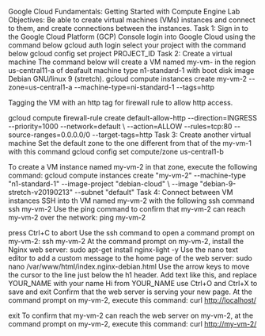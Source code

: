 Google Cloud Fundamentals: Getting Started with Compute Engine
Lab Objectives: Be able to create virtual machines (VMs) instances and connect to them, and create connections between the instances.
Task 1: Sign in to the Google Cloud Platform (GCP) Console
login into Google Cloud using the command below
gcloud auth login
select your project with the command below
gcloud config set project PROJECT\_ID
Task 2: Create a virtual machine
The command below will create a VM named my-vm- in the region us-central11-a of deafault machine type n1-standard-1 with boot disk image Debian GNU/linux 9 (stretch).
gcloud compute instances create my-vm-2 --zone=us-central1-a --machine-type=ni-standard-1 --tags=http

Tagging the VM with an http tag for firewall rule to allow http access.

gcloud compute firewall-rule create default-allow-http --direction=INGRESS --priority=1000 --network=default \\
--action=ALLOW --rules=tcp:80 --source-ranges=0.0.0.0/0 --target-tags=http
Task 3: Create another virtual machine
Set the default zone to the one different from that of the my-vm-1 with this command
gcloud config set compute/zone us-central1-b

To create a VM instance named my-vm-2 in that zone, execute the following command:
gcloud compute instances create "my-vm-2" --machine-type "n1-standard-1" --image-project "debian-cloud" \\
--image "debian-9-stretch-v20190213" --subnet "default"
Task 4: Connect between VM instances
SSH into th VM named my-vm-2 with the following ssh command
ssh my-vm-2
Use the ping command to confirm that my-vm-2 can reach my-vm-2 over the network:
ping my-vm-2

press Ctrl+C to abort
Use the ssh command to open a command prompt on my-vm-2:
ssh my-vm-2
At the command prompt on my-vm-2, install the Nginx web server:
sudo apt-get install nginx-light -y
Use the nano text editor to add a custom message to the home page of the web server:
sudo nano /var/www/html/index.nginx-debian.html
Use the arrow keys to move the cursor to the line just below the h1 header. Add text like this, and replace YOUR\_NAME with your name
Hi from YOUR\_NAME
use Ctrl+O and Ctrl+X to save and exit
Confirm that the web server is serving your new page. At the command prompt on my-vm-2, execute this command:
curl <http://localhost/>

exit
To confirm that my-vm-2 can reach the web server on my-vm-2, at the command prompt on my-vm-2, execute this command:
curl <http://my-vm-2/>
